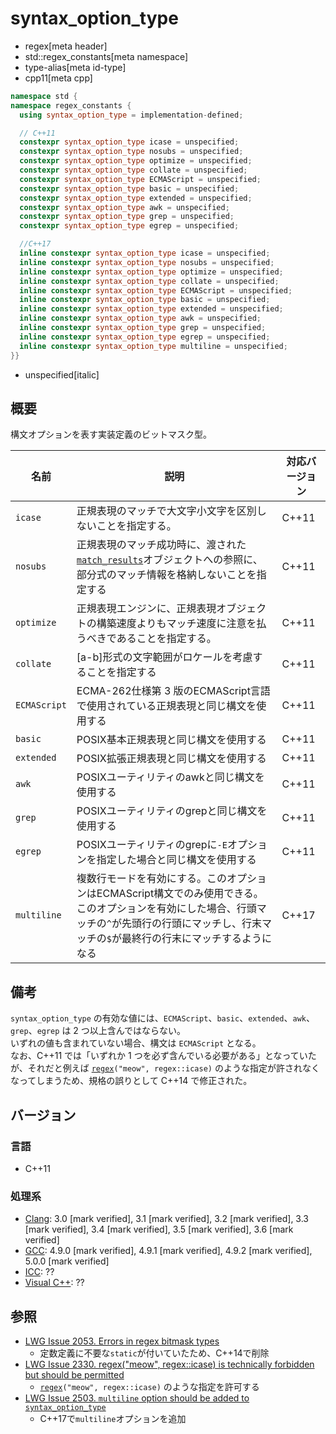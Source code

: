 # syntax_option_type
* regex[meta header]
* std::regex_constants[meta namespace]
* type-alias[meta id-type]
* cpp11[meta cpp]

```cpp
namespace std {
namespace regex_constants {
  using syntax_option_type = implementation-defined;

  // C++11
  constexpr syntax_option_type icase = unspecified;
  constexpr syntax_option_type nosubs = unspecified;
  constexpr syntax_option_type optimize = unspecified;
  constexpr syntax_option_type collate = unspecified;
  constexpr syntax_option_type ECMAScript = unspecified;
  constexpr syntax_option_type basic = unspecified;
  constexpr syntax_option_type extended = unspecified;
  constexpr syntax_option_type awk = unspecified;
  constexpr syntax_option_type grep = unspecified;
  constexpr syntax_option_type egrep = unspecified;

  //C++17
  inline constexpr syntax_option_type icase = unspecified;
  inline constexpr syntax_option_type nosubs = unspecified;
  inline constexpr syntax_option_type optimize = unspecified;
  inline constexpr syntax_option_type collate = unspecified;
  inline constexpr syntax_option_type ECMAScript = unspecified;
  inline constexpr syntax_option_type basic = unspecified;
  inline constexpr syntax_option_type extended = unspecified;
  inline constexpr syntax_option_type awk = unspecified;
  inline constexpr syntax_option_type grep = unspecified;
  inline constexpr syntax_option_type egrep = unspecified;
  inline constexpr syntax_option_type multiline = unspecified;
}}
```
* unspecified[italic]

## 概要
構文オプションを表す実装定義のビットマスク型。


| 名前 | 説明 | 対応バージョン |
|------|------|----------------|
| `icase`      | 正規表現のマッチで大文字小文字を区別しないことを指定する。 | C++11 |
| `nosubs`     | 正規表現のマッチ成功時に、渡された[`match_results`](/reference/regex/match_results.md)オブジェクトへの参照に、部分式のマッチ情報を格納しないことを指定する | C++11 |
| `optimize`   | 正規表現エンジンに、正規表現オブジェクトの構築速度よりもマッチ速度に注意を払うべきであることを指定する。 | C++11 |
| `collate`    | \[a-b\]形式の文字範囲がロケールを考慮することを指定する | C++11 |
| `ECMAScript` | ECMA-262仕様第 3 版のECMAScript言語で使用されている正規表現と同じ構文を使用する | C++11 |
| `basic`      | POSIX基本正規表現と同じ構文を使用する | C++11 |
| `extended`   | POSIX拡張正規表現と同じ構文を使用する | C++11 |
| `awk`        | POSIXユーティリティのawkと同じ構文を使用する | C++11 |
| `grep`       | POSIXユーティリティのgrepと同じ構文を使用する | C++11 |
| `egrep`      | POSIXユーティリティのgrepに`-E`オプションを指定した場合と同じ構文を使用する | C++11 |
| `multiline`  | 複数行モードを有効にする。このオプションはECMAScript構文でのみ使用できる。このオプションを有効にした場合、行頭マッチの`^`が先頭行の行頭にマッチし、行末マッチの`$`が最終行の行末にマッチするようになる | C++17 |


## 備考
`syntax_option_type` の有効な値には、`ECMAScript`、`basic`、`extended`、`awk`、`grep`、`egrep` は 2 つ以上含んではならない。  
いずれの値も含まれていない場合、構文は `ECMAScript` となる。  
なお、C++11 では「いずれか 1 つを必ず含んでいる必要がある」となっていたが、それだと例えば [`regex`](../basic_regex.md)`("meow", regex::icase)` のような指定が許されなくなってしまうため、規格の誤りとして C++14 で修正された。


## バージョン
### 言語
- C++11

### 処理系
- [Clang](/implementation.md#clang): 3.0 [mark verified], 3.1 [mark verified], 3.2 [mark verified], 3.3 [mark verified], 3.4 [mark verified], 3.5 [mark verified], 3.6 [mark verified]
- [GCC](/implementation.md#gcc): 4.9.0 [mark verified], 4.9.1 [mark verified], 4.9.2 [mark verified], 5.0.0 [mark verified]
- [ICC](/implementation.md#icc): ??
- [Visual C++](/implementation.md#visual_cpp): ??


## 参照
- [LWG Issue 2053. Errors in regex bitmask types](http://www.open-std.org/jtc1/sc22/wg21/docs/lwg-defects.html#2053)
    - 定数定義に不要な`static`が付いていたため、C++14で削除
- [LWG Issue 2330. regex("meow", regex::icase) is technically forbidden but should be permitted](http://cplusplus.github.io/LWG/lwg-defects.html#2330)
    - [`regex`](../basic_regex.md)`("meow", regex::icase)` のような指定を許可する
- [LWG Issue 2503. `multiline` option should be added to `syntax_option_type`](https://wg21.cmeerw.net/lwg/issue2503)
    - C++17で`multiline`オプションを追加
